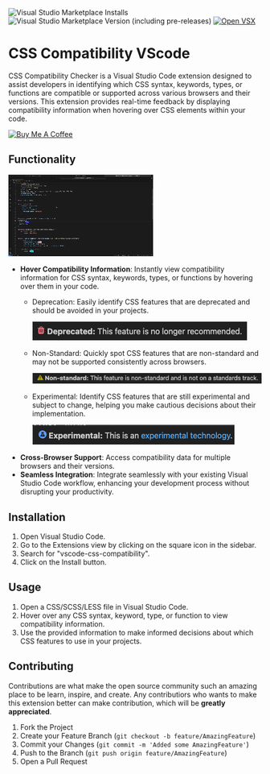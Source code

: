 ![Visual Studio Marketplace Installs](https://img.shields.io/visual-studio-marketplace/i/vivek9patel.vscode-css-compatibility?logo=visualstudiocode)
![Visual Studio Marketplace Version (including pre-releases)](https://img.shields.io/visual-studio-marketplace/v/vivek9patel.vscode-css-compatibility?logo=visualstudiocode)
[![Open VSX](https://img.shields.io/badge/Open%20VSX-vscode--css--compatibility-purple)](https://open-vsx.org/extension/vivek9patel/vscode-css-compatibility)
# CSS Compatibility VScode

CSS Compatibility Checker is a Visual Studio Code extension designed to assist developers in identifying which CSS syntax, keywords, types, or functions are compatible or supported across various browsers and their versions. This extension provides real-time feedback by displaying compatibility information when hovering over CSS elements within your code.

<a href="https://www.buymeacoffee.com/vivek9patel" target="_blank"><img src="https://cdn.buymeacoffee.com/buttons/v2/default-yellow.png" alt="Buy Me A Coffee" style="height: 40px !important;width: 140px !important;" ></a>

## Functionality
![demo](https://github.com/vivek9patel/vscode-css-compatibility/raw/main/images/demo.gif)

- **Hover Compatibility Information**: Instantly view compatibility information for CSS syntax, keywords, types, or functions by hovering over them in your code.
    - Deprecation: Easily identify CSS features that are deprecated and should be avoided in your projects.
    
        ![deprecation](https://github.com/vivek9patel/vscode-css-compatibility/raw/main/images/deprecated.png)
    - Non-Standard: Quickly spot CSS features that are non-standard and may not be supported consistently across browsers.
    
        ![non-standard](https://github.com/vivek9patel/vscode-css-compatibility/raw/main/images/non-standard.png)
    - Experimental: Identify CSS features that are still experimental and subject to change, helping you make cautious decisions about their implementation.
    
        ![experimental](https://github.com/vivek9patel/vscode-css-compatibility/raw/main/images/experimental.png)
- **Cross-Browser Support**: Access compatibility data for multiple browsers and their versions.
- **Seamless Integration**: Integrate seamlessly with your existing Visual Studio Code workflow, enhancing your development process without disrupting your productivity.

## Installation
1. Open Visual Studio Code.
2. Go to the Extensions view by clicking on the square icon in the sidebar.
3. Search for "vscode-css-compatibility".
4. Click on the Install button.

## Usage
1. Open a CSS/SCSS/LESS file in Visual Studio Code.
2. Hover over any CSS syntax, keyword, type, or function to view compatibility information.
3. Use the provided information to make informed decisions about which CSS features to use in your projects.

## Contributing

Contributions are what make the open source community such an amazing place to be learn, inspire, and create. Any contributiors who wants to make this extension better can make contribution, which will be **greatly appreciated**.

1. Fork the Project
2. Create your Feature Branch (`git checkout -b feature/AmazingFeature`)
3. Commit your Changes (`git commit -m 'Added some AmazingFeature'`)
4. Push to the Branch (`git push origin feature/AmazingFeature`)
5. Open a Pull Request
